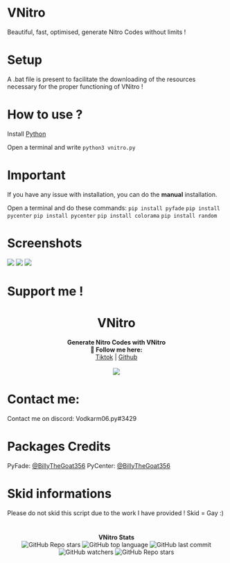 # VNitro
Beautiful, fast, optimised, generate Nitro Codes without limits !

# Setup

A .bat file is present to facilitate the downloading of the resources necessary for the proper functioning of VNitro !

# How to use ?

Install <a href="https://www.python.org/downloads/release/python-396/">Python</a>

Open a terminal and write
```python3 vnitro.py```

# Important

If you have any issue with installation, you can do the **manual** installation.

Open a terminal and do these commands:
```pip install pyfade```
```pip install pycenter```
```pip install pycenter```
```pip install colorama```
```pip install random```

# Screenshots

<img src="https://i.postimg.cc/9QZZSzVS/89248-C84-BC70-4299-BE66-91-C66107-E8-E7.jpg">
<img src="https://i.postimg.cc/JhQJrgs5/34032-FE3-DA65-4-EE5-A785-18678-E4-F1437.jpg">
<img src="https://i.postimg.cc/bJCtbtHG/1647-D978-F671-484-C-A13-A-54-D72693-B668.jpg">

# Support me !
<h1 align="center">VNitro</h1>
<p align="center">
  <b>Generate Nitro Codes with VNitro<br>🖤 Follow me here:</b><br>
  <a href="https://www.tiktok.com/@vodkarm06">Tiktok</a> |
  <a href="https://github.com/Vodkarm">Github</a>
  <br><br>
  <img src="https://i.postimg.cc/jqc8ggvN/71-B62087-5-AF5-48-F6-B85-B-691-A14587-E0-E.png">
</p>

# Contact me:

Contact me on discord: Vodkarm06.py#3429

# Packages Credits

PyFade: <a href="https://github.com/billythegoat356">@BillyTheGoat356</a>
PyCenter: <a href="https://github.com/billythegoat356">@BillyTheGoat356</a>

# Skid informations

Please do not skid this script due to the work I have provided !
Skid = Gay :)

# 
<p align="center"> 
    <b>VNitro Stats</b><br>
    <img alt="GitHub Repo stars" src="https://img.shields.io/github/stars/Vodkarm/VNitro?style=social">
    <img alt="GitHub top language" src="https://img.shields.io/github/languages/top/Vodkarm/VNitro">
    <img alt="GitHub last commit" src="https://img.shields.io/github/last-commit/Vodkarm/VNitro">
    <img alt="GitHub watchers" src="https://img.shields.io/github/watchers/Vodkarm/VNitro?style=social">
    <img alt="GitHub Repo stars" src="https://img.shields.io/github/stars/Vodkarm/VNitro?style=social">
</p>
